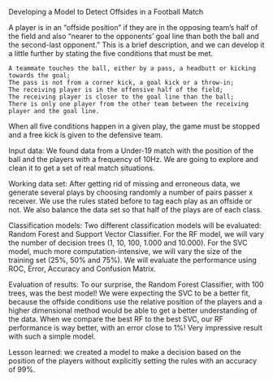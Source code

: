 Developing a Model to Detect Offsides in a Football Match

A player is in an “offside position” if they are in the opposing team’s half of the field and also “nearer to the opponents’ goal line than both the ball and the second-last opponent.” This is a brief description, and we can develop it a little further by stating the five conditions that must be met.

    A teammate touches the ball, either by a pass, a headbutt or kicking towards the goal;
    The pass is not from a corner kick, a goal kick or a throw-in;
    The receiving player is in the offensive half of the field;
    The receiving player is closer to the goal line than the ball;
    There is only one player from the other team between the receiving player and the goal line.

When all five conditions happen in a given play, the game must be stopped and a free kick is given to the defensive team.

Input data: We found data from a Under-19 match with the position of the ball and the players with a frequency of 10Hz. We are going to explore and clean it to get a set of real match situations. 

Working data set: After getting rid of missing and erroneous data, we generate several plays by choosing randomly a number of pairs passer x receiver. We use the rules stated before to tag each play as an offside or not. We also balance the data set so that half of the plays are of each class.

Classification models: Two different classification models will be evaluated: Random Forest and Support Vector Classifier. For the RF model, we will vary the number of decision trees (1, 10, 100, 1.000 and 10.000). For the SVC model, much more computation-intensive, we will vary the size of the training set (25%, 50% and 75%). We will evaluate the performance using ROC, Error, Accuracy and Confusion Matrix.  

Evaluation of results: To our surprise, the Random Forest Classifier, with 100 trees, was the best model! We were expecting the SVC to be a better fit, because the offside conditions use the relative position of the players and a higher dimensional method would be able to get a better understanding of the data. When we compare the best RF to the best SVC, our RF performance is way better, with an error close to 1%! Very impressive result with such a simple model.

Lesson learned: we created a model to make a decision based on the position of the players without explicitly setting the rules with an accuracy of 99%.
